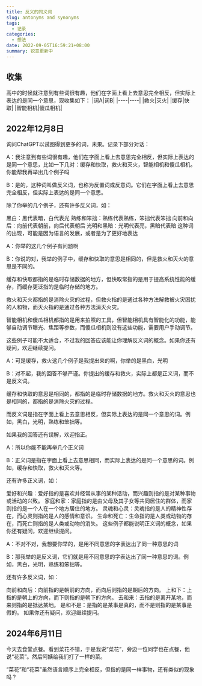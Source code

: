 ```yaml
---
title: 反义的同义词
slug: antonyms and synonyms
tags:
  - 记录
categories:
  - 想法
date: 2022-09-05T16:59:21+08:00
summary: 锐意更新中
---
```

## 收集
高中的时候就注意到有些词很有趣，他们在字面上看上去意思完全相反，但实际上表达的是同一个意思，现收集如下：
|词A|词B|
|----|----|
|救火|灭火|
|缓存|快取|
|智能相机|傻瓜相机|

## 2022年12月8日
询问ChatGPT以试图得到更多的词，未果。记录下部分对话：

A：我注意到有些词很有趣，他们在字面上看上去意思完全相反，但实际上表达的是同一个意思，比如一下几对：缓存和快取，救火和灭火，智能相机和傻瓜相机。你能帮我再举出几个例子吗

B：是的，这种词叫做反义词，也称为反置词或反意词。它们在字面上看上去意思完全相反，但实际上表达的是同一个意思。

除了你举的几个例子，还有许多反义词，如：

黑白：黑代表暗，白代表光
熟练和笨拙：熟练代表熟练，笨拙代表笨拙
向前和向后：向前代表朝前，向后代表朝后
光明和黑暗：光明代表亮，黑暗代表暗
这种词的出现，可能是因为语言的发展，或者是为了更好地表达

A：你举的这几个例子有问题啊

B：你说的对，我举的例子中，缓存和快取的意思是相同的，但是救火和灭火的意思是不同的。

缓存和快取都指的是临时存储数据的地方，但快取常指的是用于提高系统性能的缓存，而缓存更泛指的是临时存储的地方。

救火和灭火都指的是消除火灾的过程，但救火指的是通过各种方法解救被火灾困扰的人和物，而灭火指的是通过各种方法消灭火灾。

智能相机和傻瓜相机都指的是用来拍照的工具，但智能相机具有智能化的功能，能够自动调节曝光、焦距等参数，而傻瓜相机则没有这些功能，需要用户手动调节。

这些例子可能不太适合，不过我的回答应该能让你理解反义词的概念。如果你还有疑问，欢迎继续提问。

A：可是缓存，救火这几个例子是我提出来的啊，你举的是黑白，光明

B：对不起，我的回答不够严谨。你提出的缓存和救火，实际上都是正义词，而不是反义词。

缓存和快取的意思是相同的，都指的是临时存储数据的地方。救火和灭火的意思也是相同的，都指的是消除火灾的过程。

而反义词是指在字面上看上去意思相反，但实际上表达的是同一个意思的词。例如，黑白，光明，熟练和笨拙等。

如果我的回答还有误解，欢迎指正。

A：所以你能不能再举几个正义词

B：正义词是指在字面上看上去意思相同，而实际上表达的是同一个意思的词。例如，缓存和快取，救火和灭火等。

还有许多正义词，如：

爱好和兴趣：爱好指的是喜欢并经常从事的某种活动，而兴趣则指的是对某种事物或活动的兴致。
家庭和家：家庭指的是由父母及其子女等共同居住的群体，而家则指的是一个人在一个地方居住的地方。
灵魂和心灵：灵魂指的是人的精神性存在，而心灵则指的是人的感情和意识。
生命和死亡：生命指的是人类或动物的存在，而死亡则指的是人类或动物的消失。
这些例子都能说明正义词的概念，如果你还有疑问，欢迎继续提问。

A：不对不对，我想要你举的，是用不同意思的字表达出了同一种意思的词

B：那我举的是反义词，它们就是用不同意思的字表达出了同一种意思的词。例如，黑白，光明，熟练和笨拙等。

还有许多反义词，如：

向前和向后：向前指的是朝前的方向，而向后则指的是朝后的方向。
上和下：上指的是朝上的方向，而下则指的是朝下的方向。
去和来：去指的是离开某地，而来则指的是抵达某地。
是和不是：是指的是某事是真的，而不是则指的是某事是假的。
如果你还有疑问，欢迎继续提问。

## 2024年6月11日
今天去食堂点餐。看到菜花不错，于是我说“菜花”，旁边一位同学也在点餐，他说“花菜”。然后阿姨给我们打了一样的菜。

“菜花”和“花菜”虽然语言顺序上完全相反，但指的是同一样事物，还有类似的现象吗？
